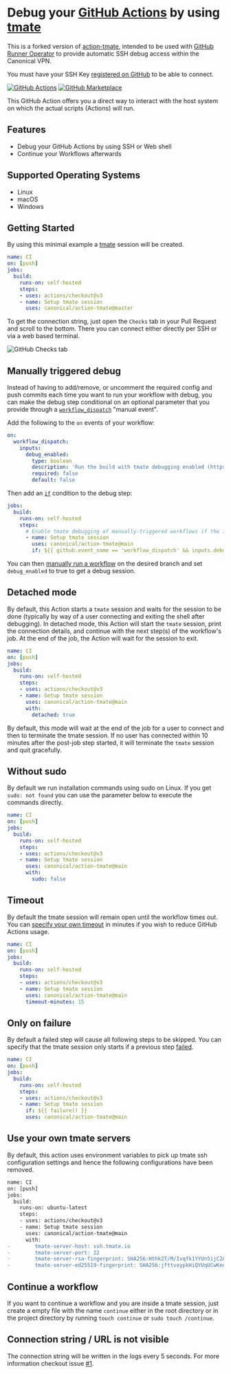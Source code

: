 # Debug your [GitHub Actions](https://github.com/features/actions) by using [tmate](https://tmate.io)

This is a forked version of [action-tmate](https://github.com/mxschmitt/action-tmate), intended to
be used with [GitHub Runner Operator](https://github.com/canonical/github-runner-operator/) to
provide automatic SSH debug access within the Canonical VPN.

You must have your SSH Key [registered on GitHub](https://docs.github.com/en/authentication/connecting-to-github-with-ssh/adding-a-new-ssh-key-to-your-github-account) to be able to connect.

[![GitHub Actions](https://github.com/canonical/action-tmate/workflows/Node.js%20CI/badge.svg)](https://github.com/canonical/action-tmate/actions)
[![GitHub Marketplace](https://img.shields.io/badge/GitHub-Marketplace-green)](https://github.com/marketplace/actions/debugging-with-tmate)

This GitHub Action offers you a direct way to interact with the host system on which the actual scripts (Actions) will run.

## Features

- Debug your GitHub Actions by using SSH or Web shell
- Continue your Workflows afterwards

## Supported Operating Systems

- Linux
- macOS
- Windows

## Getting Started

By using this minimal example a [tmate](https://tmate.io) session will be created.

```yaml
name: CI
on: [push]
jobs:
  build:
    runs-on: self-hosted
    steps:
    - uses: actions/checkout@v3
    - name: Setup tmate session
      uses: canonical/action-tmate@master
```

To get the connection string, just open the `Checks` tab in your Pull Request and scroll to the bottom. There you can connect either directly per SSH or via a web based terminal.

![GitHub Checks tab](./docs/checks-tab.png "GitHub Checks tab")

## Manually triggered debug

Instead of having to add/remove, or uncomment the required config and push commits each time you want to run your workflow with debug, you can make the debug step conditional on an optional parameter that you provide through a [`workflow_dispatch`](https://docs.github.com/en/actions/reference/events-that-trigger-workflows#workflow_dispatch) "manual event".

Add the following to the `on` events of your workflow:

```yaml
on:
  workflow_dispatch:
    inputs:
      debug_enabled:
        type: boolean
        description: 'Run the build with tmate debugging enabled (https://github.com/marketplace/actions/debugging-with-tmate)'
        required: false
        default: false
```

Then add an [`if`](https://docs.github.com/en/actions/reference/context-and-expression-syntax-for-github-actions) condition to the debug step:

<!--
{% raw %}
-->
```yaml
jobs:
  build:
    runs-on: self-hosted
    steps:
      # Enable tmate debugging of manually-triggered workflows if the input option was provided
      - name: Setup tmate session
        uses: canonical/action-tmate@main
        if: ${{ github.event_name == 'workflow_dispatch' && inputs.debug_enabled }}
```
<!--
{% endraw %}
-->

You can then [manually run a workflow](https://docs.github.com/en/actions/managing-workflow-runs/manually-running-a-workflow) on the desired branch and set `debug_enabled` to true to get a debug session.

## Detached mode

By default, this Action starts a `tmate` session and waits for the session to be done (typically by way of a user connecting and exiting the shell after debugging). In detached mode, this Action will start the `tmate` session, print the connection details, and continue with the next step(s) of the workflow's job. At the end of the job, the Action will wait for the session to exit.

```yaml
name: CI
on: [push]
jobs:
  build:
    runs-on: self-hosted
    steps:
    - uses: actions/checkout@v3
    - name: Setup tmate session
      uses: canonical/action-tmate@main
      with:
        detached: true
```

By default, this mode will wait at the end of the job for a user to connect and then to terminate the tmate session. If no user has connected within 10 minutes after the post-job step started, it will terminate the `tmate` session and quit gracefully.

## Without sudo

By default we run installation commands using sudo on Linux. If you get `sudo: not found` you can use the parameter below to execute the commands directly.

```yaml
name: CI
on: [push]
jobs:
  build:
    runs-on: self-hosted
    steps:
    - uses: actions/checkout@v3
    - name: Setup tmate session
      uses: canonical/action-tmate@main
      with:
        sudo: false
```

## Timeout

By default the tmate session will remain open until the workflow times out. You can [specify your own timeout](https://docs.github.com/en/free-pro-team@latest/actions/reference/workflow-syntax-for-github-actions#jobsjob_idstepstimeout-minutes) in minutes if you wish to reduce GitHub Actions usage.

```yaml
name: CI
on: [push]
jobs:
  build:
    runs-on: self-hosted
    steps:
    - uses: actions/checkout@v3
    - name: Setup tmate session
      uses: canonical/action-tmate@main
      timeout-minutes: 15
```

## Only on failure
By default a failed step will cause all following steps to be skipped. You can specify that the tmate session only starts if a previous step [failed](https://docs.github.com/en/actions/learn-github-actions/expressions#failure).

<!--
{% raw %}
-->
```yaml
name: CI
on: [push]
jobs:
  build:
    runs-on: self-hosted
    steps:
    - uses: actions/checkout@v3
    - name: Setup tmate session
      if: ${{ failure() }}
      uses: canonical/action-tmate@main
```
<!--
{% endraw %}
-->

## Use your own tmate servers

By default, this action uses environment variables to pick up tmate ssh configuration settings and
hence the following configurations have been removed.

```diff
name: CI
on: [push]
jobs:
  build:
    runs-on: ubuntu-latest
    steps:
    - uses: actions/checkout@v3
    - name: Setup tmate session
      uses: canonical/action-tmate@main
      with:
-        tmate-server-host: ssh.tmate.io
-        tmate-server-port: 22
-        tmate-server-rsa-fingerprint: SHA256:Hthk2T/M/Ivqfk1YYUn5ijC2Att3+UPzD7Rn72P5VWs
-        tmate-server-ed25519-fingerprint: SHA256:jfttvoypkHiQYUqUCwKeqd9d1fJj/ZiQlFOHVl6E9sI
```

## Continue a workflow

If you want to continue a workflow and you are inside a tmate session, just create a empty file with the name `continue` either in the root directory or in the project directory by running `touch continue` or `sudo touch /continue`.

## Connection string / URL is not visible

The connection string will be written in the logs every 5 seconds. For more information checkout issue [#1](https://github.com/mxschmitt/action-tmate/issues/1).
